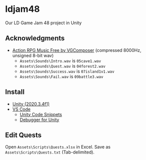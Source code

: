 # ldjam48

Our LD Game Jam 48 project in Unity

## Acknowledgments

- [Action RPG Music Free by VGComposer](https://vgcomposer.itch.io/action-rpg-music-free) (compressed 8000Hz, unsigned 8-bit wav)
  - `Assets\Sounds\Intro.wav` is `05cave1.wav`
  - `Assets\Sounds\Quest.wav` is `04forest2.wav`
  - `Assets\Sounds\Success.wav` is `07island1v1.wav`
  - `Assets\Sounds\Fail.wav` is `09battle3.wav`

## Install

- [Unity (2020.3.4f1)](https://store.unity.com/download-nuo)
- [VS Code](https://code.visualstudio.com/Download)
  - [Unity Code Snippets](https://marketplace.visualstudio.com/items?itemName=kleber-swf.unity-code-snippets)
  - [Debugger for Unity](https://marketplace.visualstudio.com/items?itemName=Unity.unity-debug)

## Edit Quests

Open `Assets\Scripts\Quests.xlsx` in Excel.
Save as `Assets\Scripts\Quests.txt` (Tab-delimited).
